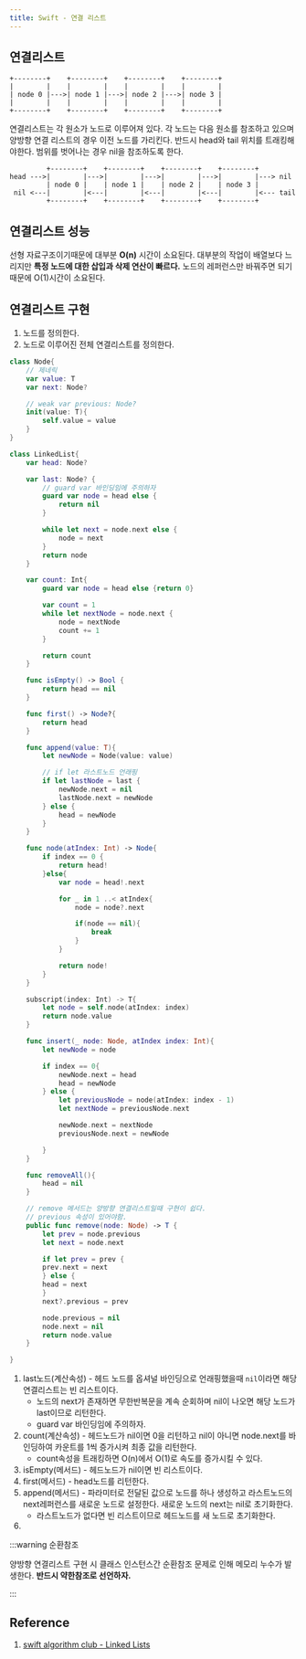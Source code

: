 ```yaml
---
title: Swift - 연결 리스트
---
```


## 연결리스트

```text
+--------+    +--------+    +--------+    +--------+
|        |    |        |    |        |    |        |
| node 0 |--->| node 1 |--->| node 2 |--->| node 3 |
|        |    |        |    |        |    |        |
+--------+    +--------+    +--------+    +--------+
```

연결리스트는 각 원소가 노드로 이루어져 있다. 각 노드는 다음 원소를 참조하고 있으며 양방향 연결 리스트의 경우 이전 노드를 가리킨다. 반드시 head와 tail 위치를 트래킹해야한다. 범위를 벗어나는 경우 nil을 참조하도록 한다.

```text
         +--------+    +--------+    +--------+    +--------+
head --->|        |--->|        |--->|        |--->|        |---> nil
         | node 0 |    | node 1 |    | node 2 |    | node 3 |
 nil <---|        |<---|        |<---|        |<---|        |<--- tail
         +--------+    +--------+    +--------+    +--------+
```

## 연결리스트 성능

선형 자료구조이기때문에 대부분 **O(n)** 시간이 소요된다. 대부분의 작업이 배열보다 느리지만 **특정 노드에 대한 삽입과 삭제 연산이 빠르다.** 노드의 레퍼런스만 바꿔주면 되기 때문에 O(1)시간이 소요된다.

## 연결리스트 구현

1. 노드를 정의한다.
2. 노드로 이루어진 전체 연결리스트를 정의한다.

```swift
class Node{
    // 제네릭
    var value: T
    var next: Node?

    // weak var previous: Node?
    init(value: T){
        self.value = value
    }
}
```

```swift
class LinkedList{
    var head: Node?

    var last: Node? {
        // guard var 바인딩임에 주의하자
        guard var node = head else {
            return nil
        }

        while let next = node.next else {
            node = next
        }
        return node
    }

    var count: Int{
        guard var node = head else {return 0}

        var count = 1
        while let nextNode = node.next {
            node = nextNode
            count += 1
        }

        return count
    }

    func isEmpty() -> Bool {
        return head == nil
    }

    func first() -> Node?{
        return head
    }

    func append(value: T){
        let newNode = Node(value: value)

        // if let 라스트노드 언래핑
        if let lastNode = last {
            newNode.next = nil
            lastNode.next = newNode
        } else {
            head = newNode
        }
    }

    func node(atIndex: Int) -> Node{
        if index == 0 {
            return head!
        }else{
            var node = head!.next

            for _ in 1 ..< atIndex{
                node = node?.next

                if(node == nil){
                    break
                }
            }

            return node!
        }
    }

    subscript(index: Int) -> T{
        let node = self.node(atIndex: index)
        return node.value
    }

    func insert(_ node: Node, atIndex index: Int){
        let newNode = node

        if index == 0{
            newNode.next = head
            head = newNode
        } else {
            let previousNode = node(atIndex: index - 1)
            let nextNode = previousNode.next

            newNode.next = nextNode
            previousNode.next = newNode

        }
    }

    func removeAll(){
        head = nil
    }

    // remove 메서드는 양방향 연결리스트일때 구현이 쉽다.
    // previous 속성이 있어야함.
    public func remove(node: Node) -> T {
        let prev = node.previous
        let next = node.next

        if let prev = prev {
        prev.next = next
        } else {
        head = next
        }
        next?.previous = prev

        node.previous = nil
        node.next = nil
        return node.value
    }

}
```

1. last노드(계산속성) - 헤드 노드를 옵셔널 바인딩으로 언래핑했을때 `nil`이라면 해당 연결리스트는 빈 리스트이다.
    - 노드의 next가 존재하면 무한반복문을 계속 순회하며 nil이 나오면 해당 노드가 last이므로 리턴한다.
    - guard var 바인딩임에 주의하자.
2. count(계산속성) - 헤드노드가 nil이면 0을 리턴하고 nil이 아니면 node.next를 바인딩하여 카운트를 1씩 증가시켜 최종 값을 리턴한다.
    - count속성을 트래킹하면 O(n)에서 O(1)로 속도를 증가시킬 수 있다.
3. isEmpty(메서드) - 헤드노드가 nil이면 빈 리스트이다.
4. first(메서드) - head노드를 리턴한다.
5. append(메서드) - 파라미터로 전달된 값으로 노드를 하나 생성하고 라스트노드의 next레퍼런스를 새로운 노드로 설정한다. 새로운 노드의 next는 nil로 초기화한다.
    - 라스트노드가 없다면 빈 리스트이므로 헤드노드를 새 노드로 초기화한다.
6.

:::warning 순환참조

양방향 연결리스트 구현 시 클래스 인스턴스간 순환참조 문제로 인해 메모리 누수가 발생한다. **반드시 약한참조로 선언하자.**

:::

## Reference

1. [swift algorithm club - Linked Lists](https://github.com/kodecocodes/swift-algorithm-club/tree/master/Linked%20List)
